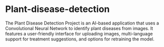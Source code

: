 # Plant-disease-detection
The Plant Disease Detection Project is an AI-based application that uses a Convolutional Neural Network to identify plant diseases from images. It features a user-friendly interface for uploading images, multi-language support for treatment suggestions, and options for retraining the model.
